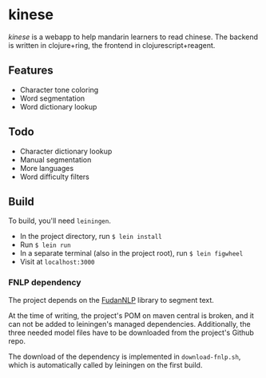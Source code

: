 # kinese
*kinese* is a webapp to help mandarin learners to read chinese. The backend is written in clojure+ring, the frontend in clojurescript+reagent.

## Features
- Character tone coloring
- Word segmentation
- Word dictionary lookup

## Todo
- Character dictionary lookup
- Manual segmentation
- More languages
- Word difficulty filters

## Build
To build, you'll need ``leiningen``.
- In the project directory, run ``$ lein install``
- Run ``$ lein run``
- In a separate terminal (also in the project root), run ``$ lein figwheel``
- Visit at ``localhost:3000``

### FNLP dependency

The project depends on the [FudanNLP](https://github.com/FudanNLP/fnlp) library to segment text. 

At the time of writing, the project's POM on maven central is broken, and it can not be added to leiningen's managed dependencies. Additionally, the three needed model files have to be downloaded from the project's Github repo.

The download of the dependency is implemented in `download-fnlp.sh`, which is automatically called by leiningen on the first build.
